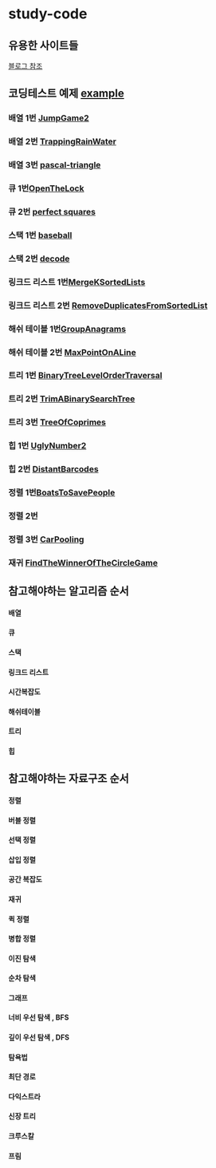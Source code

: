 # study-code
## 유용한 사이트들
<a href='https://blog.naver.com/ggamjige8888/221775348063'>블로그 참조</a>   


## 코딩테스트 예제 <a href="https://github.com/hyo814/study-code/blob/main/coding/Example.md"> example </a>
### 배열 1번 <a href="https://github.com/hyo814/study-code/blob/main/coding/JumpGame2.md">JumpGame2</a>
### 배열 2번 <a href="https://github.com/hyo814/study-code/blob/main/coding/TrappingRainWater.md">TrappingRainWater</a>
### 배열 3번 <a href='https://github.com/hyo814/study-code/blob/main/coding/pascal-triangle.md'>pascal-triangle</a>
### 큐 1번<a href="https://github.com/hyo814/study-code/blob/main/coding/OpenTheLock.md">OpenTheLock</a>
### 큐 2번 <a href='https://github.com/hyo814/study-code/blob/main/coding/PerfectSquares.md'>perfect squares</a>
### 스택 1번 <a href='https://github.com/hyo814/study-code/blob/main/coding/BaseBall.md'>baseball</a>
### 스택 2번 <a href='https://github.com/hyo814/study-code/blob/main/coding/Decode.md'>decode</a>
### 링크드 리스트 1번<a href='https://github.com/hyo814/study-code/blob/main/coding/MergeKSortedLists.md'>MergeKSortedLists</a>
### 링크드 리스트 2번 <a href='https://github.com/hyo814/study-code/blob/main/coding/RemoveDuplicatesFromSortedList.md'>RemoveDuplicatesFromSortedList</a>
### 해쉬 테이블 1번<a href='https://github.com/hyo814/study-code/blob/main/coding/GroupAnagrams.md'>GroupAnagrams</a>
### 해쉬 테이블 2번 <a href='https://github.com/hyo814/study-code/blob/main/coding/MaxPointOnALine.md'>MaxPointOnALine</a>
### 트리 1번 <a href="https://github.com/hyo814/study-code/blob/main/coding/BinaryTreeLevelOrderTraversal.md">BinaryTreeLevelOrderTraversal</a>
### 트리 2번 <a href='https://github.com/hyo814/study-code/blob/main/coding/TrimABinarySearchTree.md'>TrimABinarySearchTree</a>
### 트리 3번 <a href='https://github.com/hyo814/study-code/blob/main/coding/TreeOfCoprimes.md'>TreeOfCoprimes</a>
### 힙 1번 <a href="https://github.com/hyo814/study-code/blob/main/coding/UglyNumber2.md">UglyNumber2</a>
### 힙 2번 <a href="https://github.com/hyo814/study-code/blob/main/coding/DistantBarcodes.md">DistantBarcodes</a>
### 정렬 1번<a href='https://github.com/hyo814/study-code/blob/main/coding/BoatsToSavePeople.md'>BoatsToSavePeople</a>
### 정렬 2번
### 정렬 3번 <a href='https://github.com/hyo814/study-code/blob/main/coding/CarPooling.md'>CarPooling</a>
### 재귀 <a href='https://github.com/hyo814/study-code/blob/main/coding/FindTheWinnerOfTheCircleGame.md'>FindTheWinnerOfTheCircleGame</a>

## 참고해야하는 알고리즘 순서
#### 배열
#### 큐
#### 스택
#### 링크드 리스트
#### 시간복잡도
#### 해쉬테이블
#### 트리
#### 힙


## 참고해야하는 자료구조 순서
#### 정렬
#### 버블 정렬
#### 선택 정렬
#### 삽입 정렬
#### 공간 복잡도
#### 재귀
#### 퀵 정렬
#### 병합 정렬
#### 이진 탐색
#### 순차 탐색
#### 그래프
#### 너비 우선 탐색 , BFS
#### 깊이 우선 탐색 , DFS
#### 탐욕법
#### 최단 경로
#### 다익스트라
#### 신장 트리
#### 크루스칼
#### 프림
